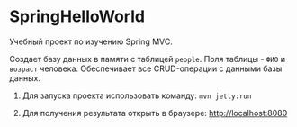 # SpringHelloWorld

Учебный проект по изучению Spring MVC.

Создает базу данных в памяти с таблицей `people`. Поля таблицы - `ФИО` и `возраст` человека. Обеспечивает все CRUD-операции с данными базы данных.


1. Для запуска проекта использовать команду: `mvn jetty:run`
           
2. Для получения результата открыть в браузере: <http://localhost:8080>
